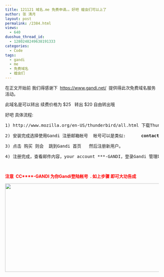 ```yaml
---
title: 121121 域名.me 免费申请。。好吧 蝗虫们可以上了
author: 张 清月
layout: post
permalink: /2384.html
views:
  - 640
duoshuo_thread_id:
  - 1280248249638191333
categories:
  - Code
tags:
  - gandi
  - me
  - 免费域名
  - 蝗虫们
---
```

在正文开始前 我们得感谢下  https://www.gandi.net/  提供得此次免费域名服务活动。

此域名是可以转出 续费价格为 $25   转出 $20 自由转出哦

好吧 具体流程:

<pre>1) http://www.mozilla.org/en-US/thunderbird/all.html 下载Thunderbird[一款邮件收发软件] 安装中文版</pre>

<pre>2) 安装完成选择使用Gandi 注册邮箱帐号  帐号可以是类似:      <strong>contact@***.me</strong>     [如果能搜索到 则证明可以注册]</pre>

<pre>3) 点击 购买 则会  跳到Gandi 首页   然后注册新用户。</pre>

<pre>4) 注册完成，查看邮件内容，your account ***-GANDI，登录Gandi 管理域名，选择域名更改DNS完成。</pre>

&nbsp;

<span style="color: #ff0000;"><strong>注意  CC****-GANDI 为你Gandi登陆帐号  . 如上步骤 即可大功告成</strong></span>

[<img class="aligncenter size-full wp-image-2385" title="frees" src="http://www.80aj.com/wp-content/uploads/2012/11/frees.jpg" alt="" width="954" height="289" />][1]

&nbsp;

&nbsp;

&nbsp;

 [1]: http://www.80aj.com/wp-content/uploads/2012/11/frees.jpg